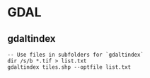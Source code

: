 GDAL
====

gdaltindex
----------

```
-- Use files in subfolders for `gdaltindex`
dir /s/b *.tif > list.txt
gdaltindex tiles.shp --optfile list.txt
```
